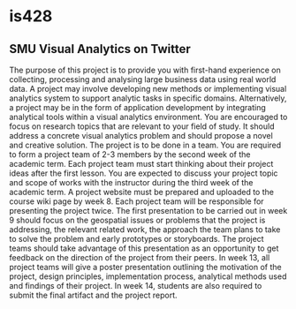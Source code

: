 is428
=====

<h2>SMU Visual Analytics on Twitter</h2>


The purpose of this project is to provide you with first-hand experience on collecting, processing and analysing large business data using real world data. A project may involve developing new methods or implementing visual analytics system to support analytic tasks in specific domains. Alternatively, a project may be in the form of application development by integrating analytical tools within a visual analytics environment. You are encouraged to focus on research topics that are relevant to your field of study. It should address a concrete visual analytics problem and should propose a novel and creative solution.
The project is to be done in a team. You are required to form a project team of 2-3 members by the second week of the academic term. Each project team must start thinking about their project ideas after the first lesson. You are expected to discuss your project topic and scope of works with the instructor during the third week of the academic term. A project website must be prepared and uploaded to the course wiki page by week 8.
Each project team will be responsible for presenting the project twice. The first presentation to be carried out in week 9 should focus on the geospatial issues or problems that the project is addressing, the relevant related work, the approach the team plans to take to solve the problem and early prototypes or storyboards. The project teams should take advantage of this presentation as an opportunity to get feedback on the direction of the project from their peers.
In week 13, all project teams will give a poster presentation outlining the motivation of the project, design principles, implementation process, analytical methods used and findings of their project. In week 14, students are also required to submit the final artifact and the project report.
